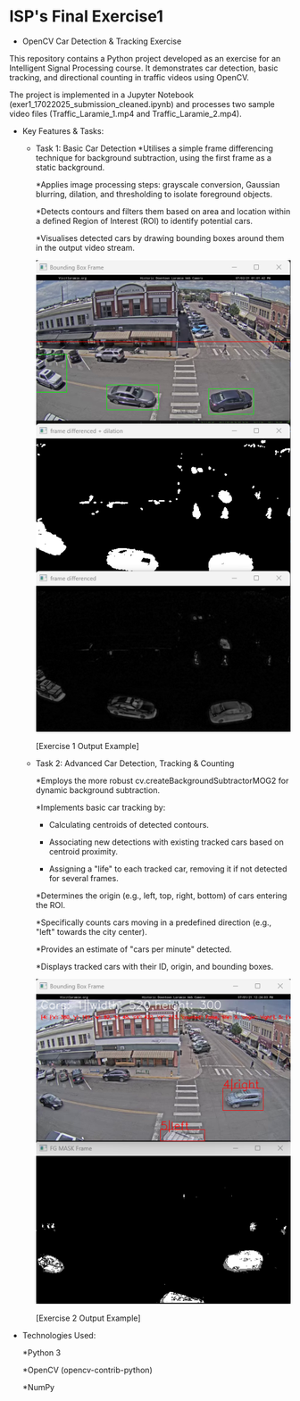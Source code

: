 # ISP's Final Exercise1
- OpenCV Car Detection & Tracking Exercise

This repository contains a Python project developed as an exercise for an Intelligent Signal Processing course. It demonstrates car detection, basic tracking, and directional
counting in traffic videos using OpenCV.

The project is implemented in a Jupyter Notebook (exer1_17022025_submission_cleaned.ipynb) and processes two sample video files (Traffic_Laramie_1.mp4 and Traffic_Laramie_2.mp4).

- Key Features & Tasks:
  
  - Task 1: Basic Car Detection
    *Utilises a simple frame differencing technique for background subtraction, using the first frame as a static background.
    
    *Applies image processing steps: grayscale conversion, Gaussian blurring, dilation, and thresholding to isolate foreground objects.
    
    *Detects contours and filters them based on area and location within a defined Region of Interest (ROI) to identify potential cars.
    
    *Visualises detected cars by drawing bounding boxes around them in the output video stream.

    ![image](exercise1task1.png)

    [Exercise 1 Output Example]



  - Task 2: Advanced Car Detection, Tracking & Counting

    *Employs the more robust cv.createBackgroundSubtractorMOG2 for dynamic background subtraction.

    *Implements basic car tracking by:

      + Calculating centroids of detected contours.

      + Associating new detections with existing tracked cars based on centroid proximity.

      + Assigning a "life" to each tracked car, removing it if not detected for several frames.

    *Determines the origin (e.g., left, top, right, bottom) of cars entering the ROI.

    *Specifically counts cars moving in a predefined direction (e.g., "left" towards the city center).

    *Provides an estimate of "cars per minute" detected.

    *Displays tracked cars with their ID, origin, and bounding boxes.

    ![image](exercise1task2.png)

    [Exercise 2 Output Example]

- Technologies Used:

    *Python 3

    *OpenCV (opencv-contrib-python)

    *NumPy

